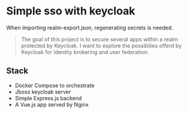 # Simple sso with keycloak

When importing realm-export.json, regenerating secrets is needed.

> The goal of this project is to secure several apps within a realm protected by Keycloak.
> I want to explore the possibilies offerd by Keycloak for Identity brokering and user federation.

## Stack

* Docker Compose to orchestrate
* Jboss keycloak server
* Simple Express.js backend
* A Vue.js app served by Nginx
